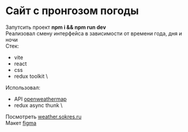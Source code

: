 # Сайт с пронгозом погоды
Запутсить проект __npm i && npm run dev__\
Реализовал смену интерфейса в зависимости от времени года, дня и ночи \
Стек: 
- vite
- react
- css
- redux toolkit \

Использовал:  
- API [openweathermap](https://openweathermap.org/api)
- redux async thunk \
  
Посмотреть [weather.sokres.ru](http://weather.sokres.ru/) \
Макет  [figma](https://www.figma.com/design/W5wmUr4fkEmOhwy4zPnaDU/Weather?node-id=0-1&t=CkOJMqy9lxi0DpFD-1)
